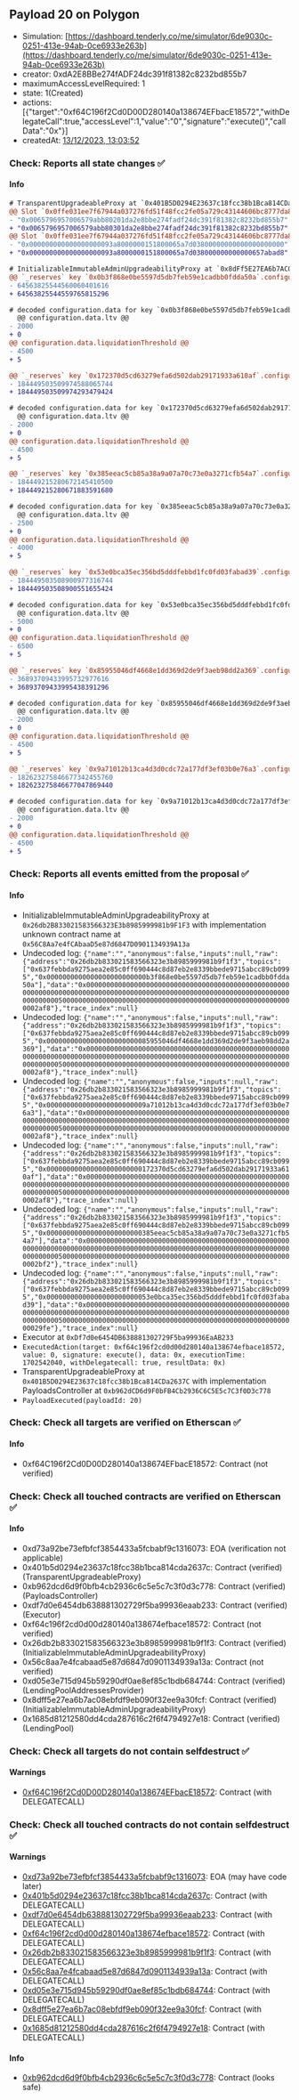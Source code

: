 ## Payload 20 on Polygon

- Simulation: [https://dashboard.tenderly.co/me/simulator/6de9030c-0251-413e-94ab-0ce6933e263b](https://dashboard.tenderly.co/me/simulator/6de9030c-0251-413e-94ab-0ce6933e263b)
- creator: 0xdA2E8BBe274fADF24dc391f81382c8232bd855b7
- maximumAccessLevelRequired: 1
- state: 1(Created)
- actions: [{"target":"0xf64C196f2Cd0D00D280140a138674EFbacE18572","withDelegateCall":true,"accessLevel":1,"value":"0","signature":"execute()","callData":"0x"}]
- createdAt: [13/12/2023, 13:03:52](https://polygonscan.com/tx/0x46405e44ca3184b846a9d62492e9be2983f3e28fa93ddc5450813104d0c831ab)

### Check: Reports all state changes :white_check_mark:

#### Info


```diff
# TransparentUpgradeableProxy at `0x401B5D0294E23637c18fcc38b1Bca814CDa2637C` with implementation PayloadsController at `0xb962dCD6d9F0bFB4Cb2936C6C5E5c7C3f0D3c778`
@@ Slot `0x0ffe031ee7f67944a037276fd51f48fcc2fe05a729c43144606bc8777da8014f` @@
- "0x0065796957006579abb80201da2e8bbe274fadf24dc391f81382c8232bd855b7"
+ "0x0065796957006579abb80301da2e8bbe274fadf24dc391f81382c8232bd855b7"
@@ Slot `0x0ffe031ee7f67944a037276fd51f48fcc2fe05a729c43144606bc8777da80150` @@
- "0x000000000000000000093a8000000151800065a7d03800000000000000000000"
+ "0x000000000000000000093a8000000151800065a7d038000000000000657abad8"
```

```diff
# InitializableImmutableAdminUpgradeabilityProxy at `0x8dFf5E27EA6b7AC08EbFdf9eB090F32ee9a30fcf` with implementation LendingPool at `0x1685D81212580DD4cDA287616C2f6F4794927e18`
@@ `_reserves` key `0x0b3f868e0be5597d5db7feb59e1cadbb0fdda50a`.configuration.data @@
- 64563825544560060401616
+ 64563825544559765815296

# decoded configuration.data for key `0x0b3f868e0be5597d5db7feb59e1cadbb0fdda50a` (symbol: SUSHI)
  @@ configuration.data.ltv @@
- 2000
+ 0
@@ configuration.data.liquidationThreshold @@
- 4500
+ 5

@@ `_reserves` key `0x172370d5cd63279efa6d502dab29171933a610af`.configuration.data @@
- 184449503509974588065744
+ 184449503509974293479424

# decoded configuration.data for key `0x172370d5cd63279efa6d502dab29171933a610af` (symbol: CRV)
  @@ configuration.data.ltv @@
- 2000
+ 0
@@ configuration.data.liquidationThreshold @@
- 4500
+ 5

@@ `_reserves` key `0x385eeac5cb85a38a9a07a70c73e0a3271cfb54a7`.configuration.data @@
- 184449215280672145410500
+ 184449215280671883591680

# decoded configuration.data for key `0x385eeac5cb85a38a9a07a70c73e0a3271cfb54a7` (symbol: GHST)
  @@ configuration.data.ltv @@
- 2500
+ 0
@@ configuration.data.liquidationThreshold @@
- 4000
+ 5

@@ `_reserves` key `0x53e0bca35ec356bd5dddfebbd1fc0fd03fabad39`.configuration.data @@
- 184449503508900977316744
+ 184449503508900551655424

# decoded configuration.data for key `0x53e0bca35ec356bd5dddfebbd1fc0fd03fabad39` (symbol: LINK)
  @@ configuration.data.ltv @@
- 5000
+ 0
@@ configuration.data.liquidationThreshold @@
- 6500
+ 5

@@ `_reserves` key `0x85955046df4668e1dd369d2de9f3aeb98dd2a369`.configuration.data @@
- 36893709433995732977616
+ 36893709433995438391296

# decoded configuration.data for key `0x85955046df4668e1dd369d2de9f3aeb98dd2a369` (symbol: DPI)
  @@ configuration.data.ltv @@
- 2000
+ 0
@@ configuration.data.liquidationThreshold @@
- 4500
+ 5

@@ `_reserves` key `0x9a71012b13ca4d3d0cdc72a177df3ef03b0e76a3`.configuration.data @@
- 182623275846677342455760
+ 182623275846677047869440

# decoded configuration.data for key `0x9a71012b13ca4d3d0cdc72a177df3ef03b0e76a3` (symbol: BAL)
  @@ configuration.data.ltv @@
- 2000
+ 0
@@ configuration.data.liquidationThreshold @@
- 4500
+ 5

```


### Check: Reports all events emitted from the proposal :white_check_mark:

#### Info

- InitializableImmutableAdminUpgradeabilityProxy at `0x26db2B833021583566323E3b8985999981b9F1F3` with implementation unknown contract name at `0x56C8Aa7e4fCAbaaD5e87d6847D0901134939A13a`
- Undecoded log: `{"name":"","anonymous":false,"inputs":null,"raw":{"address":"0x26db2b833021583566323e3b8985999981b9f1f3","topics":["0x637febbda9275aea2e85c0ff690444c8d87eb2e8339bbede9715abcc89cb0995","0x0000000000000000000000000b3f868e0be5597d5db7feb59e1cadbb0fdda50a"],"data":"0x000000000000000000000000000000000000000000000000000000000000000000000000000000000000000000000000000000000000000000000000000000050000000000000000000000000000000000000000000000000000000000002af8"},"trace_index":null}`
- Undecoded log: `{"name":"","anonymous":false,"inputs":null,"raw":{"address":"0x26db2b833021583566323e3b8985999981b9f1f3","topics":["0x637febbda9275aea2e85c0ff690444c8d87eb2e8339bbede9715abcc89cb0995","0x00000000000000000000000085955046df4668e1dd369d2de9f3aeb98dd2a369"],"data":"0x000000000000000000000000000000000000000000000000000000000000000000000000000000000000000000000000000000000000000000000000000000050000000000000000000000000000000000000000000000000000000000002af8"},"trace_index":null}`
- Undecoded log: `{"name":"","anonymous":false,"inputs":null,"raw":{"address":"0x26db2b833021583566323e3b8985999981b9f1f3","topics":["0x637febbda9275aea2e85c0ff690444c8d87eb2e8339bbede9715abcc89cb0995","0x0000000000000000000000009a71012b13ca4d3d0cdc72a177df3ef03b0e76a3"],"data":"0x000000000000000000000000000000000000000000000000000000000000000000000000000000000000000000000000000000000000000000000000000000050000000000000000000000000000000000000000000000000000000000002af8"},"trace_index":null}`
- Undecoded log: `{"name":"","anonymous":false,"inputs":null,"raw":{"address":"0x26db2b833021583566323e3b8985999981b9f1f3","topics":["0x637febbda9275aea2e85c0ff690444c8d87eb2e8339bbede9715abcc89cb0995","0x000000000000000000000000172370d5cd63279efa6d502dab29171933a610af"],"data":"0x000000000000000000000000000000000000000000000000000000000000000000000000000000000000000000000000000000000000000000000000000000050000000000000000000000000000000000000000000000000000000000002af8"},"trace_index":null}`
- Undecoded log: `{"name":"","anonymous":false,"inputs":null,"raw":{"address":"0x26db2b833021583566323e3b8985999981b9f1f3","topics":["0x637febbda9275aea2e85c0ff690444c8d87eb2e8339bbede9715abcc89cb0995","0x000000000000000000000000385eeac5cb85a38a9a07a70c73e0a3271cfb54a7"],"data":"0x000000000000000000000000000000000000000000000000000000000000000000000000000000000000000000000000000000000000000000000000000000050000000000000000000000000000000000000000000000000000000000002bf2"},"trace_index":null}`
- Undecoded log: `{"name":"","anonymous":false,"inputs":null,"raw":{"address":"0x26db2b833021583566323e3b8985999981b9f1f3","topics":["0x637febbda9275aea2e85c0ff690444c8d87eb2e8339bbede9715abcc89cb0995","0x00000000000000000000000053e0bca35ec356bd5dddfebbd1fc0fd03fabad39"],"data":"0x0000000000000000000000000000000000000000000000000000000000000000000000000000000000000000000000000000000000000000000000000000000500000000000000000000000000000000000000000000000000000000000029fe"},"trace_index":null}`
- Executor at `0xDf7d0e6454DB638881302729F5ba99936EaAB233`
- `ExecutedAction(target: 0xf64c196f2cd0d00d280140a138674efbace18572, value: 0, signature: execute(), data: 0x, executionTime: 1702542040, withDelegatecall: true, resultData: 0x)`
- TransparentUpgradeableProxy at `0x401B5D0294E23637c18fcc38b1Bca814CDa2637C` with implementation PayloadsController at `0xb962dCD6d9F0bFB4Cb2936C6C5E5c7C3f0D3c778`
- `PayloadExecuted(payloadId: 20)`

### Check: Check all targets are verified on Etherscan :white_check_mark:

#### Info

- 0xf64C196f2Cd0D00D280140a138674EFbacE18572: Contract (not verified)

### Check: Check all touched contracts are verified on Etherscan :white_check_mark:

#### Info

- 0xd73a92be73efbfcf3854433a5fcbabf9c1316073: EOA (verification not applicable)
- 0x401b5d0294e23637c18fcc38b1bca814cda2637c: Contract (verified) (TransparentUpgradeableProxy)
- 0xb962dcd6d9f0bfb4cb2936c6c5e5c7c3f0d3c778: Contract (verified) (PayloadsController)
- 0xdf7d0e6454db638881302729f5ba99936eaab233: Contract (verified) (Executor)
- 0xf64c196f2cd0d00d280140a138674efbace18572: Contract (not verified)
- 0x26db2b833021583566323e3b8985999981b9f1f3: Contract (verified) (InitializableImmutableAdminUpgradeabilityProxy)
- 0x56c8aa7e4fcabaad5e87d6847d0901134939a13a: Contract (not verified)
- 0xd05e3e715d945b59290df0ae8ef85c1bdb684744: Contract (verified) (LendingPoolAddressesProvider)
- 0x8dff5e27ea6b7ac08ebfdf9eb090f32ee9a30fcf: Contract (verified) (InitializableImmutableAdminUpgradeabilityProxy)
- 0x1685d81212580dd4cda287616c2f6f4794927e18: Contract (verified) (LendingPool)

### Check: Check all targets do not contain selfdestruct :white_check_mark:

#### Warnings

- [0xf64C196f2Cd0D00D280140a138674EFbacE18572](https://polygonscan.com/address/0xf64C196f2Cd0D00D280140a138674EFbacE18572): Contract (with DELEGATECALL)

### Check: Check all touched contracts do not contain selfdestruct :white_check_mark:

#### Warnings

- [0xd73a92be73efbfcf3854433a5fcbabf9c1316073](https://polygonscan.com/address/0xd73a92be73efbfcf3854433a5fcbabf9c1316073): EOA (may have code later)
- [0x401b5d0294e23637c18fcc38b1bca814cda2637c](https://polygonscan.com/address/0x401b5d0294e23637c18fcc38b1bca814cda2637c): Contract (with DELEGATECALL)
- [0xdf7d0e6454db638881302729f5ba99936eaab233](https://polygonscan.com/address/0xdf7d0e6454db638881302729f5ba99936eaab233): Contract (with DELEGATECALL)
- [0xf64c196f2cd0d00d280140a138674efbace18572](https://polygonscan.com/address/0xf64c196f2cd0d00d280140a138674efbace18572): Contract (with DELEGATECALL)
- [0x26db2b833021583566323e3b8985999981b9f1f3](https://polygonscan.com/address/0x26db2b833021583566323e3b8985999981b9f1f3): Contract (with DELEGATECALL)
- [0x56c8aa7e4fcabaad5e87d6847d0901134939a13a](https://polygonscan.com/address/0x56c8aa7e4fcabaad5e87d6847d0901134939a13a): Contract (with DELEGATECALL)
- [0xd05e3e715d945b59290df0ae8ef85c1bdb684744](https://polygonscan.com/address/0xd05e3e715d945b59290df0ae8ef85c1bdb684744): Contract (with DELEGATECALL)
- [0x8dff5e27ea6b7ac08ebfdf9eb090f32ee9a30fcf](https://polygonscan.com/address/0x8dff5e27ea6b7ac08ebfdf9eb090f32ee9a30fcf): Contract (with DELEGATECALL)
- [0x1685d81212580dd4cda287616c2f6f4794927e18](https://polygonscan.com/address/0x1685d81212580dd4cda287616c2f6f4794927e18): Contract (with DELEGATECALL)

#### Info

- [0xb962dcd6d9f0bfb4cb2936c6c5e5c7c3f0d3c778](https://polygonscan.com/address/0xb962dcd6d9f0bfb4cb2936c6c5e5c7c3f0d3c778): Contract (looks safe)

